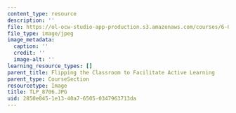 ```yaml
---
content_type: resource
description: ''
file: https://ol-ocw-studio-app-production.s3.amazonaws.com/courses/6-01sc-introduction-to-electrical-engineering-and-computer-science-i-spring-2011/2850e0451e1340a765050347963713da_TLP_8706.JPG
file_type: image/jpeg
image_metadata:
  caption: ''
  credit: ''
  image-alt: ''
learning_resource_types: []
parent_title: Flipping the Classroom to Facilitate Active Learning
parent_type: CourseSection
resourcetype: Image
title: TLP_8706.JPG
uid: 2850e045-1e13-40a7-6505-0347963713da
---
```

